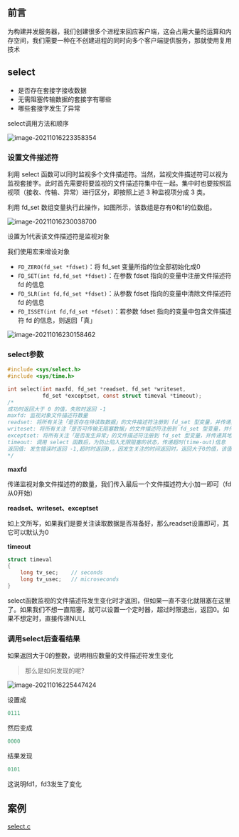 ## 前言

为构建并发服务器，我们创建很多个进程来回应客户端，这会占用大量的运算和内存空间，我们需要一种在不创建进程的同时向多个客户端提供服务，那就使用复用技术

## select

- 是否存在套接字接收数据
- 无需阻塞传输数据的套接字有哪些
- 哪些套接字发生了异常

select调用方法和顺序

![image-20211016223358354](https://syz-picture.oss-cn-shenzhen.aliyuncs.com/image-20211016223358354.png)

### 设置文件描述符

利用 select 函数可以同时监视多个文件描述符。当然，监视文件描述符可以视为监视套接字。此时首先需要将要监视的文件描述符集中在一起。集中时也要按照监视项（接收、传输、异常）进行区分，即按照上述 3 种监视项分成 3 类。

利用 fd_set 数组变量执行此操作，如图所示，该数组是存有0和1的位数组。

![image-20211016230038700](https://syz-picture.oss-cn-shenzhen.aliyuncs.com/image-20211016230038700.png)

设置为1代表该文件描述符是监视对象

我们使用宏来增设对象

- `FD_ZERO(fd_set *fdset)`：将 fd_set 变量所指的位全部初始化成0
- `FD_SET(int fd,fd_set *fdset)`：在参数 fdset 指向的变量中注册文件描述符 fd 的信息
- `FD_SLR(int fd,fd_set *fdset)`：从参数 fdset 指向的变量中清除文件描述符 fd 的信息
- `FD_ISSET(int fd,fd_set *fdset)`：若参数 fdset 指向的变量中包含文件描述符 fd 的信息，则返回「真」

![image-20211016230158462](https://syz-picture.oss-cn-shenzhen.aliyuncs.com/image-20211016230158462.png)

### select参数

```C
#include <sys/select.h>
#include <sys/time.h>

int select(int maxfd, fd_set *readset, fd_set *writeset,
           fd_set *exceptset, const struct timeval *timeout);
/*
成功时返回大于 0 的值，失败时返回 -1
maxfd: 监视对象文件描述符数量
readset: 将所有关注「是否存在待读取数据」的文件描述符注册到 fd_set 型变量，并传递其地址值。
writeset: 将所有关注「是否可传输无阻塞数据」的文件描述符注册到 fd_set 型变量，并传递其地址值。
exceptset: 将所有关注「是否发生异常」的文件描述符注册到 fd_set 型变量，并传递其地址值。
timeout: 调用 select 函数后，为防止陷入无限阻塞的状态，传递超时(time-out)信息
返回值: 发生错误时返回 -1,超时时返回0,。因发生关注的时间返回时，返回大于0的值，该值是发生事件的文件描述符数。
*/
```

**maxfd**

传递监视对象文件描述符的数量，我们传入最后一个文件描述符大小加一即可（fd从0开始）

**readset、writeset、exceptset**

如上文所写，如果我们是要关注读取数据是否准备好，那么readset设置即可，其它可以默认为0

**timeout**

```C
struct timeval 
{
    long tv_sec;	// seconds
    long tv_usec;	// microseconds
}
```

select函数监视的文件描述符发生变化时才返回，但如果一直不变化就阻塞在这里了。如果我们不想一直阻塞，就可以设置一个定时器，超过时限退出，返回0。如果不想定时，直接传递NULL

### 调用select后查看结果

如果返回大于0的整数，说明相应数量的文件描述符发生变化

> 那么是如何发现的呢?

![image-20211016225447424](https://syz-picture.oss-cn-shenzhen.aliyuncs.com/image-20211016225447424.png)

设置成

```C
0111
```

然后变成

```C
0000
```

结果发现

```c
0101
```

这说明fd1，fd3发生了变化

## 案例

[select.c](https://github.com/Shangyizhou/Linux-CPP-/blob/main/%E7%BD%91%E7%BB%9C%E7%BC%96%E7%A8%8B/IO%E5%A4%8D%E7%94%A8/select/select.c)
